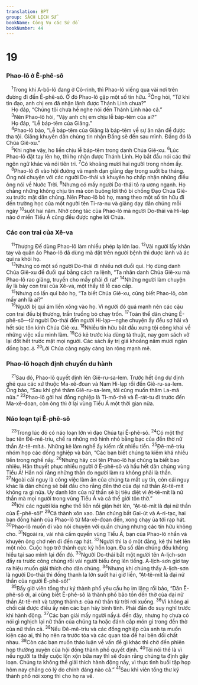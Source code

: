 ```yaml
---
translation: BPT
group: SÁCH LỊCH SỬ
bookName: Công Vụ các Sứ đồ 
bookNumber: 44
---
```


<div class="title"><h1>19</h1><h3>Phao-lô ở Ê-phê-sô</h3></div>
<span class="verse cong_19_1"> <sup>1</sup>Trong khi A-bô-lô đang ở Cô-rinh, thì Phao-lô viếng qua vài nơi trên đường đi đến Ê-phê-sô. Ở đó Phao-lô gặp một số tín hữu.</span>
<span class="verse cong_19_2"><sup>2</sup>Ông hỏi, “Từ khi tin đạo, anh chị em đã nhận lãnh được Thánh Linh chưa?”<br/> Họ đáp, “Chúng tôi chưa hề nghe nói đến Thánh Linh nào cả.”<br/></span>
<span class="verse cong_19_3"> <sup>3</sup>Nên Phao-lô hỏi, “Vậy anh chị em chịu lễ báp-têm của ai?”<br/> Họ đáp, “Lễ báp-têm của Giăng.”<br/></span>
<span class="verse cong_19_4"> <sup>4</sup>Phao-lô bảo, “Lễ báp-têm của Giăng là báp-têm về sự ăn năn để được tha tội. Giăng khuyên dân chúng tin nhận Đấng sẽ đến sau mình. Đấng đó là Chúa Giê-xu.”<br/></span>
<span class="verse cong_19_5"> <sup>5</sup>Khi nghe vậy, họ liền chịu lễ báp-têm trong danh Chúa Giê-xu.</span>
<span class="verse cong_19_6"><sup>6</sup>Lúc Phao-lô đặt tay lên họ, thì họ nhận được Thánh Linh. Họ bắt đầu nói các thứ ngôn ngữ khác và nói tiên tri.</span>
<span class="verse cong_19_7"><sup>7</sup>Có khoảng mười hai người trong nhóm ấy.<br/></span>
<span class="verse cong_19_8"> <sup>8</sup>Phao-lô đi vào hội đường và mạnh dạn giảng dạy trong suốt ba tháng. Ông nói chuyện với các người Do-thái và khuyên họ chấp nhận những điều ông nói về Nước Trời.</span>
<span class="verse cong_19_9"><sup>9</sup>Nhưng có mấy người Do-thái tỏ ra ương ngạnh. Họ chẳng những không chịu tin mà còn buông lời thô bỉ chống Đạo Chúa Giê-xu trước mặt dân chúng. Nên Phao-lô bỏ họ, mang theo một số tín hữu đi đến trường học của một người tên Ti-ra-nu và giảng dạy dân chúng mỗi ngày</span>
<span class="verse cong_19_10"><sup>10</sup>suốt hai năm. Nhờ công tác của Phao-lô mà người Do-thái và Hi-lạp nào ở miền Tiểu Á cũng đều được nghe lời Chúa.<br/></span>
<div class="title"><h3>Các con trai của Xê-va</h3></div>
<span class="verse cong_19_11"> <sup>11</sup>Thượng Đế dùng Phao-lô làm nhiều phép lạ lớn lao.</span>
<span class="verse cong_19_12"><sup>12</sup>Vài người lấy khăn tay và quần áo Phao-lô đã dùng mà đặt trên người bệnh thì được lành và ác quỉ ra khỏi họ.<br/></span>
<span class="verse cong_19_13"> <sup>13</sup>Nhưng có một số người Do-thái đi nhiều nơi đuổi quỉ. Họ dùng danh Chúa Giê-xu để đuổi quỉ bằng cách ra lệnh, “Ta nhân danh Chúa Giê-xu mà Phao-lô rao giảng, truyền cho mầy phải đi ra!”</span>
<span class="verse cong_19_14"><sup>14</sup>Những người làm chuyện ấy là bảy con trai của Xê-va, một thầy tế lễ cao cấp.<br/></span>
<span class="verse cong_19_15"> <sup>15</sup>Nhưng có lần quỉ bảo họ, “Ta biết Chúa Giê-xu, cũng biết Phao-lô, còn mấy anh là ai?”<br/></span>
<span class="verse cong_19_16"> <sup>16</sup>Người bị quỉ ám liền xông vào họ. Vì người đó quá mạnh nên các cậu con trai đều bị thương, trần truồng bỏ chạy trốn.</span>
<span class="verse cong_19_17"><sup>17</sup>Toàn thể dân chúng Ê-phê-sô—từ người Do-thái đến người Hi-lạp—nghe chuyện ấy đều sợ hãi và hết sức tôn kính Chúa Giê-xu.</span>
<span class="verse cong_19_18"><sup>18</sup>Nhiều tín hữu bắt đầu xưng tội công khai về những việc xấu mình làm.</span>
<span class="verse cong_19_19"><sup>19</sup>Có kẻ trước kia dùng tà thuật, nay gom sách vở lại đốt hết trước mặt mọi người. Các sách ấy trị giá khoảng năm mươi ngàn đồng bạc.<a data-toggle="tooltip" data-placement="bottom" title="Có thể là đồng đắc-ma. Một đồng bạc tương đương với một ngày công (như vậy, số tiền này bằng 136 năm làm việc).">⚓</a></span>
<span class="verse cong_19_20"><sup>20</sup>Lời Chúa càng ngày càng lan rộng mạnh mẽ.<br/></span>
<div class="title"><h3>Phao-lô hoạch định chuyến du hành</h3></div>
<span class="verse cong_19_21"> <sup>21</sup>Sau đó, Phao-lô quyết định lên Giê-ru-sa-lem. Trước hết ông dự định ghé qua các xứ thuộc Ma-xê-đoan và Nam Hi-lạp rồi đến Giê-ru-sa-lem. Ông bảo, “Sau khi ghé thăm Giê-ru-sa-lem, tôi cũng muốn thăm La-mã nữa.”</span>
<span class="verse cong_19_22"><sup>22</sup>Phao-lô gởi hai đồng nghiệp là Ti-mô-thê và Ê-rát-tu đi trước đến Ma-xê-đoan, còn ông thì ở lại vùng Tiểu Á một thời gian nữa.<br/></span>
<div class="title"><h3>Náo loạn tại Ê-phê-sô</h3></div>
<span class="verse cong_19_23"> <sup>23</sup>Trong lúc đó có náo loạn lớn vì đạo Chúa tại Ê-phê-sô.</span>
<span class="verse cong_19_24"><sup>24</sup>Có một thợ bạc tên Đê-mê-triu, chế ra những mô hình nhỏ bằng bạc của đền thờ nữ thần Ạt-tê-mít<a data-toggle="tooltip" data-placement="bottom" title="Còn gọi là “Đi-a-na.” Đây là một ngôi đền đặc biệt ở Ê-phê-sô nơi dân chúng thờ tà thần Ạt-tê-mít. Xem câu 35.">⚓</a>. Những kẻ làm nghề ấy kiếm rất nhiều tiền.</span>
<span class="verse cong_19_25"><sup>25</sup>Đê-mê-triu nhóm họp các đồng nghiệp và bàn, “Các bạn biết chúng ta kiếm khá nhiều tiền trong nghề nầy.</span>
<span class="verse cong_19_26"><sup>26</sup>Nhưng hãy coi tên Phao-lô hại chúng ta biết bao nhiêu. Hắn thuyết phục nhiều người ở Ê-phê-sô và hầu hết dân chúng vùng Tiểu Á! Hắn nói rằng những thần do người làm ra không phải là thần.</span>
<span class="verse cong_19_27"><sup>27</sup>Ngoài cái nguy là công việc làm ăn của chúng ta mất uy tín, còn cái nguy khác là dân chúng sẽ bắt đầu cho rằng đền thờ của đại nữ thần Ạt-tê-mít không ra gì nữa. Uy danh lớn của nữ thần sẽ bị tiêu diệt vì Ạt-tê-mít là nữ thần mà mọi người trong vùng Tiểu Á và cả thế giới tôn thờ.”<br/></span>
<span class="verse cong_19_28"> <sup>28</sup>Khi các người kia nghe thế liền nổi giận hét lên, “Ạt-tê-mít là đại nữ thần của Ê-phê-sô!”</span>
<span class="verse cong_19_29"><sup>29</sup>Cả thành xôn xao. Dân chúng bắt Gai-út và A-ri-tạc, hai bạn đồng hành của Phao-lô từ Ma-xê-đoan đến, xong chạy ùa tới rạp hát.</span>
<span class="verse cong_19_30"><sup>30</sup>Phao-lô muốn đi vào nói chuyện với quần chúng nhưng các tín hữu không cho.</span>
<span class="verse cong_19_31"><sup>31</sup>Ngoài ra, vài nhà cầm quyền vùng Tiểu Á, bạn của Phao-lô nhắn và khuyên ông chớ nên đi đến rạp hát.</span>
<span class="verse cong_19_32"><sup>32</sup>Người thì la ó một đằng, kẻ thì hét lên một nẻo. Cuộc họp trở thành cực kỳ hỗn loạn. Đa số dân chúng đều không hiểu tại sao mình lại đến đó.</span>
<span class="verse cong_19_33"><sup>33</sup>Người Do-thái bắt một người tên A-lịch-sơn đẩy ra trước công chúng rồi vài người biểu ông lên tiếng. A-lịch-sơn giơ tay ra hiệu muốn giải thích cho dân chúng.</span>
<span class="verse cong_19_34"><sup>34</sup>Nhưng khi chúng thấy A-lịch-sơn là người Do-thái thì đồng thanh la lớn suốt hai giờ liền, “Ạt-tê-mít là đại nữ thần của người Ê-phê-sô!”<br/></span>
<span class="verse cong_19_35"> <sup>35</sup>Bấy giờ viên tổng thư ký thành phố yêu cầu họ im lặng rồi bảo, “Dân Ê-phê-sô ơi, ai cũng biết Ê-phê-sô là thành phố bảo tồn đền thờ của đại nữ thần Ạt-tê-mít và tượng thánh<a data-toggle="tooltip" data-placement="bottom" title="Hay “đá thánh.” Có thể là một khối đá trời hoặc một tảng đá mà họ cho là giống thần Ạt-tê-mít.">⚓</a> của nữ thần từ trời rơi xuống.</span>
<span class="verse cong_19_36"><sup>36</sup>Vì không ai chối cãi được điều ấy nên các bạn hãy bình tĩnh. Phải đắn đo suy nghĩ trước khi hành động.</span>
<span class="verse cong_19_37"><sup>37</sup>Các bạn giải mấy người nầy<a data-toggle="tooltip" data-placement="bottom" title="Gai-út và A-ri-tạc, hai bạn đồng hành của Phao-lô.">⚓</a> đến đây, nhưng họ chưa có nói gì nghịch lại nữ thần của chúng ta hoặc đánh cắp món gì trong đền thờ của nữ thần cả.</span>
<span class="verse cong_19_38"><sup>38</sup>Nếu Đê-mê-triu và các đồng nghiệp của anh ta muốn kiện cáo ai, thì họ nên ra trước tòa và các quan tòa để hai bên đối chất nhau.</span>
<span class="verse cong_19_39"><sup>39</sup>Còn các bạn muốn thảo luận về vấn đề gì khác thì chờ đến phiên họp thường xuyên của hội đồng thành phố quyết định.</span>
<span class="verse cong_19_40"><sup>40</sup>Tôi nói thế là vì nếu người ta thấy cuộc lộn xộn bữa nay thì sẽ đoán rằng chúng ta định gây loạn. Chúng ta không thể giải thích hành động nầy, vì thực tình buổi tập họp hôm nay chẳng có lý do chính đáng nào cả.”</span>
<span class="verse cong_19_41"><sup>41</sup>Sau khi viên tổng thư ký thành phố nói xong thì cho họ ra về.<br/></span>
